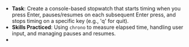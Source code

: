 - **Task**: Create a console-based stopwatch that starts timing when you press Enter, pauses/resumes on each subsequent Enter press, and stops timing on a specific key (e.g., 'q' for quit).
- **Skills Practiced**: Using `chrono` to measure elapsed time, handling user input, and managing pauses and resumes.
- 
